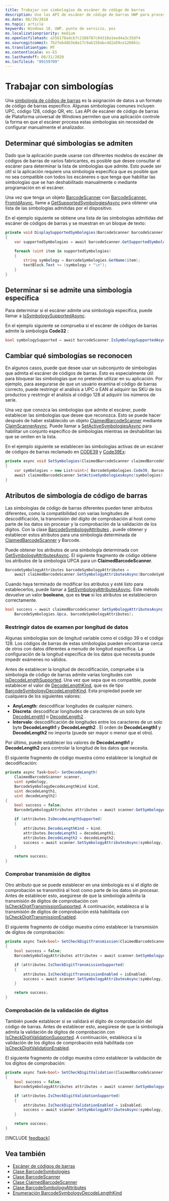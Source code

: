 ```yaml
---
title: Trabajar con simbologías de escáner de código de barras
description: Use las API de escáner de código de barras UWP para procesar simbologías de código de barras sin configurar manualmente el analizador.
ms.date: 08/29/2018
ms.topic: article
keywords: Windows 10, UWP, punto de servicio, pos
ms.localizationpriority: medium
ms.openlocfilehash: a556178adcb7c2188787c04318a1eed4a3c35df4
ms.sourcegitcommit: 7b2febddb3e8a17c9ab158abcdd2a59ce126661c
ms.translationtype: MT
ms.contentlocale: es-ES
ms.lasthandoff: 08/31/2020
ms.locfileid: "89159709"
---
```

# <a name="working-with-symbologies"></a>Trabajar con simbologías
Una [simbología de código de barras](/uwp/api/windows.devices.pointofservice.barcodesymbologies) es la asignación de datos a un formato de código de barras específico. Algunas simbologías comunes incluyen UPC, código 128, código QR, etc.  Las API de escáner de código de barras de Plataforma universal de Windows permiten que una aplicación controle la forma en que el escáner procesa estas simbologías sin necesidad de configurar manualmente el analizador. 

## <a name="determine-which-symbologies-are-supported"></a>Determinar qué simbologías se admiten 
Dado que la aplicación puede usarse con diferentes modelos de escáner de códigos de barras de varios fabricantes, es posible que desee consultar el escáner para determinar la lista de simbologías que admite.  Esto puede ser útil si la aplicación requiere una simbología específica que es posible que no sea compatible con todos los escáneres o que tenga que habilitar las simbologías que se han deshabilitado manualmente o mediante programación en el escáner.

Una vez que tenga un objeto [BarcodeScanner](/uwp/api/windows.devices.pointofservice.barcodescanner) con [BarcodeScanner. FromIdAsync](/uwp/api/windows.devices.pointofservice.barcodescanner.fromidasync), llame a [GetSupportedSymbologiesAsync](/uwp/api/windows.devices.pointofservice.barcodescanner.getsupportedsymbologiesasync#Windows_Devices_PointOfService_BarcodeScanner_GetSupportedSymbologiesAsync) para obtener una lista de las simbologías admitidas por el dispositivo.

En el ejemplo siguiente se obtiene una lista de las simbologías admitidas del escáner de códigos de barras y se muestran en un bloque de texto:

```cs
private void DisplaySupportedSymbologies(BarcodeScanner barcodeScanner, TextBlock textBlock) 
{
    var supportedSymbologies = await barcodeScanner.GetSupportedSymbologiesAsync();

    foreach (uint item in supportedSymbologies)
    {
        string symbology = BarcodeSymbologies.GetName(item);
        textBlock.Text += (symbology + "\n");
    }
}
```

## <a name="determine-if-a-specific-symbology-is-supported"></a>Determinar si se admite una simbología específica
Para determinar si el escáner admite una simbología específica, puede llamar a [IsSymbologySupportedAsync](/uwp/api/windows.devices.pointofservice.barcodescanner.issymbologysupportedasync#Windows_Devices_PointOfService_BarcodeScanner_IsSymbologySupportedAsync_System_UInt32_).

En el ejemplo siguiente se comprueba si el escáner de códigos de barras admite la simbología **Code32** :

```cs
bool symbologySupported = await barcodeScanner.IsSymbologySupportedAsync(BarcodeSymbologies.Code32);
```

## <a name="change-which-symbologies-are-recognized"></a>Cambiar qué simbologías se reconocen
En algunos casos, puede que desee usar un subconjunto de simbologías que admita el escáner de códigos de barras.  Esto es especialmente útil para bloquear las simbologías que no pretende utilizar en su aplicación. Por ejemplo, para asegurarse de que un usuario examina el código de barras correcto, puede restringir el análisis a UPC o EAN al adquirir las SKU de los productos y restringir el análisis al código 128 al adquirir los números de serie.

Una vez que conozca las simbologías que admite el escáner, puede establecer las simbologías que desee que reconozca.  Esto se puede hacer después de haber establecido un objeto [ClaimedBarcodeScanner](/uwp/api/windows.devices.pointofservice.claimedbarcodescanner) mediante [ClaimScannerAsync](/uwp/api/windows.devices.pointofservice.barcodescanner.claimscannerasync#Windows_Devices_PointOfService_BarcodeScanner_ClaimScannerAsync). Puede llamar a [SetActiveSymbologiesAsync](/uwp/api/windows.devices.pointofservice.claimedbarcodescanner.setactivesymbologiesasync#Windows_Devices_PointOfService_ClaimedBarcodeScanner_SetActiveSymbologiesAsync_Windows_Foundation_Collections_IIterable_System_UInt32__) para habilitar un conjunto específico de simbologías mientras se deshabilitan las que se omiten en la lista.

En el ejemplo siguiente se establecen las simbologías activas de un escáner de códigos de barras reclamado en [CODE39](/uwp/api/windows.devices.pointofservice.barcodesymbologies.code39#Windows_Devices_PointOfService_BarcodeSymbologies_Code39) y [Code39Ex](/uwp/api/windows.devices.pointofservice.barcodesymbologies.code39ex):

```cs
private async void SetSymbologies(ClaimedBarcodeScanner claimedBarcodeScanner) 
{
    var symbologies = new List<uint>{ BarcodeSymbologies.Code39, BarcodeSymbologies.Code39Ex };
    await claimedBarcodeScanner.SetActiveSymbologiesAsync(symbologies);
}
```

## <a name="barcode-symbology-attributes"></a>Atributos de simbología de código de barras
Las simbologías de código de barras diferentes pueden tener atributos diferentes, como la compatibilidad con varias longitudes de descodificación, la transmisión del dígito de comprobación al host como parte de los datos sin procesar y la comprobación de la validación de los dígitos. Con la clase [BarcodeSymbologyAttributes](/uwp/api/windows.devices.pointofservice.barcodesymbologyattributes) , puede obtener y establecer estos atributos para una simbología determinada de [ClaimedBarcodeScanner](/uwp/api/windows.devices.pointofservice.claimedbarcodescanner) y Barcode.

Puede obtener los atributos de una simbología determinada con [GetSymbologyAttributesAsync](/uwp/api/windows.devices.pointofservice.claimedbarcodescanner.getsymbologyattributesasync#Windows_Devices_PointOfService_ClaimedBarcodeScanner_GetSymbologyAttributesAsync_System_UInt32_). El siguiente fragmento de código obtiene los atributos de la simbología UPCA para un **ClaimedBarcodeScanner**.

```cs
BarcodeSymbologyAttributes barcodeSymbologyAttributes = 
    await claimedBarcodeScanner.GetSymbologyAttributesAsync(BarcodeSymbologies.Upca);
```

Cuando haya terminado de modificar los atributos y esté listo para establecerlos, puede llamar a [SetSymbologyAttributesAsync](/uwp/api/windows.devices.pointofservice.claimedbarcodescanner.setsymbologyattributesasync). Este método devuelve un valor **booleano**, que es **true** si los atributos se establecieron correctamente.

```cs
bool success = await claimedBarcodeScanner.SetSymbologyAttributesAsync(
    BarcodeSymbologies.Upca, barcodeSymbologyAttributes);
```

### <a name="restrict-scan-data-by-data-length"></a>Restringir datos de examen por longitud de datos
Algunas simbologías son de longitud variable como el código 39 o el código 128.  Los códigos de barras de estas simbologías pueden encontrarse cerca de otros con datos diferentes a menudo de longitud específica. La configuración de la longitud específica de los datos que necesita puede impedir exámenes no válidos.

Antes de establecer la longitud de decodificación, compruebe si la simbología de código de barras admite varias longitudes con [IsDecodeLengthSupported](/uwp/api/windows.devices.pointofservice.barcodesymbologyattributes.isdecodelengthsupported#Windows_Devices_PointOfService_BarcodeSymbologyAttributes_IsDecodeLengthSupported). Una vez que sepa que es compatible, puede establecer el valor de [DecodeLengthKind](/uwp/api/windows.devices.pointofservice.barcodesymbologyattributes.decodelengthkind#Windows_Devices_PointOfService_BarcodeSymbologyAttributes_DecodeLengthKind), que es de tipo [BarcodeSymbologyDecodeLengthKind](/uwp/api/windows.devices.pointofservice.barcodesymbologydecodelengthkind). Esta propiedad puede ser cualquiera de los siguientes valores:

* **AnyLength**: descodificar longitudes de cualquier número.
* **Discreta**: descodificar longitudes de caracteres de un solo byte [DecodeLength1](/uwp/api/windows.devices.pointofservice.barcodesymbologyattributes.decodelength1) o [DecodeLength2](/uwp/api/windows.devices.pointofservice.barcodesymbologyattributes.decodelength2) .
* **Intervalo**: descodificación de longitudes entre los caracteres de un solo byte **DecodeLength1** y **DecodeLength2** . El orden de **DecodeLength1** y **DecodeLength2** no importa (puede ser mayor o menor que el otro).

Por último, puede establecer los valores de **DecodeLength1** y **DecodeLength2** para controlar la longitud de los datos que necesita.

El siguiente fragmento de código muestra cómo establecer la longitud de decodificación:

```cs
private async Task<bool> SetDecodeLength(
    ClaimedBarcodeScanner scanner,
    uint symbology, 
    BarcodeSymbologyDecodeLengthKind kind, 
    uint decodeLength1, 
    uint decodeLength2)
{
    bool success = false;
    BarcodeSymbologyAttributes attributes = await scanner.GetSymbologyAttributesAsync(symbology);

    if (attributes.IsDecodeLengthSupported)
    {
        attributes.DecodeLengthKind = kind;
        attributes.DecodeLength1 = decodeLength1;
        attributes.DecodeLength2 = decodeLength2;
        success = await scanner.SetSymbologyAttributesAsync(symbology, attributes);
    }

    return success;
}
```

### <a name="check-digit-transmission"></a>Comprobar transmisión de dígitos

Otro atributo que se puede establecer en una simbología es si el dígito de comprobación se transmitirá al host como parte de los datos sin procesar. Antes de establecer esto, asegúrese de que la simbología admita la transmisión de dígitos de comprobación con [IsCheckDigitTransmissionSupported](/uwp/api/windows.devices.pointofservice.barcodesymbologyattributes.ischeckdigittransmissionsupported). A continuación, establezca si la transmisión de dígitos de comprobación está habilitada con [IsCheckDigitTransmissionEnabled](/uwp/api/windows.devices.pointofservice.barcodesymbologyattributes.ischeckdigittransmissionenabled).

El siguiente fragmento de código muestra cómo establecer la transmisión de dígitos de comprobación:

```cs
private async Task<bool> SetCheckDigitTransmission(ClaimedBarcodeScanner scanner, uint symbology, bool isEnabled)
{
    bool success = false;
    BarcodeSymbologyAttributes attributes = await scanner.GetSymbologyAttributesAsync(symbology);

    if (attributes.IsCheckDigitTransmissionSupported)
    {
        attributes.IsCheckDigitTransmissionEnabled = isEnabled;
        success = await scanner.SetSymbologyAttributesAsync(symbology, attributes);
    }

    return success;
}
```

### <a name="check-digit-validation"></a>Comprobación de la validación de dígitos

También puede establecer si se validará el dígito de comprobación del código de barras. Antes de establecer esto, asegúrese de que la simbología admita la validación de dígitos de comprobación con [IsCheckDigitValidationSupported](/uwp/api/windows.devices.pointofservice.barcodesymbologyattributes.ischeckdigitvalidationsupported). A continuación, establezca si la validación de los dígitos de comprobación está habilitada con [IsCheckDigitValidationEnabled](/uwp/api/windows.devices.pointofservice.barcodesymbologyattributes.ischeckdigitvalidationenabled).

El siguiente fragmento de código muestra cómo establecer la validación de los dígitos de comprobación:

```cs
private async Task<bool> SetCheckDigitValidation(ClaimedBarcodeScanner scanner, uint symbology, bool isEnabled)
{
    bool success = false;
    BarcodeSymbologyAttributes attributes = await scanner.GetSymbologyAttributesAsync(symbology);

    if (attributes.IsCheckDigitValidationSupported)
    {
        attributes.IsCheckDigitValidationEnabled = isEnabled;
        success = await scanner.SetSymbologyAttributesAsync(symbology, attributes);
    }

    return success;
}
```

[!INCLUDE [feedback](./includes/pos-feedback.md)]

## <a name="see-also"></a>Vea también

* [Escáner de códigos de barras](pos-barcodescanner.md)
* [Clase BarcodeSymbologies](/uwp/api/windows.devices.pointofservice.barcodesymbologies)
* [Clase BarcodeScanner](/uwp/api/windows.devices.pointofservice.barcodescanner)
* [Clase ClaimedBarcodeScanner](/uwp/api/windows.devices.pointofservice.claimedbarcodescanner)
* [Clase BarcodeSymbologyAttributes](/uwp/api/windows.devices.pointofservice.barcodesymbologyattributes)
* [Enumeración BarcodeSymbologyDecodeLengthKind](/uwp/api/windows.devices.pointofservice.barcodesymbologydecodelengthkind)